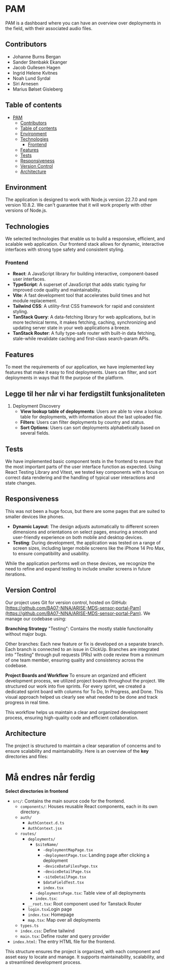 # PAM

PAM is a dashboard where you can have an overview over deployments in the field, with their associated audio files.

## Contributors

- Johanne Burns Bergan
- Sander Stenbakk Ekanger
- Jacob Gullesen Hagen
- Ingrid Helene Kvitnes
- Noah Lund Syrdal
- Siri Arnesen
- Marius Bølset Gisleberg

## Table of contents
- [PAM](#pam)
  - [Contributors](#contributors)
  - [Table of contents](#table-of-contents)
  - [Environment](#environment)
  - [Technologies](#technologies)
    - [Frontend](#frontend)
  - [Features](#features)
  - [Tests](#tests)
  - [Responsiveness](#responsiveness)
  - [Version Control](#version-control)
  - [Architecture](#architecture)

## Environment

The application is designed to work with Node.js version 22.7.0 and npm version 10.8.2. We can't guarantee that it will work properly with other versions of Node.js.

## Technologies

We selected technologies that enable us to build a responsive, efficient, and scalable web application. Our frontend stack allows for dynamic, interactive interfaces with strong type safety and consistent styling.

### Frontend
- **React**: A JavaScript library for building interactive, component-based user interfaces.
- **TypeScript**:  A superset of JavaScript that adds static typing for improved code quality and maintainability.
- **Vite**: A fast development tool that accelerates build times and hot module replacement.
- **Tailwind CSS**: A utility-first CSS framework for rapid and consistent styling.
- **TanStack Query**: A data-fetching library for web applications, but in more technical terms, it makes fetching, caching, synchronizing and updating server state in your web applications a breeze.
- **TanStack Router**: A fully type-safe router with built-in data fetching, stale-while revalidate caching and first-class search-param APIs.

## Features

To meet the requirements of our application, we have implemented key features that make it easy to find deployments. Users can filter, and sort deployments in ways that fit the purpose of the platform.

## Legge til her når vi har ferdigstilt funksjonaliteten
1. Deployment Discovery
    - **View lookup table of deployments**: Users are able to view a lookup table for deployments, with information about the last uploaded file.
    - **Filters**: Users can filter deployments by country and status.
    - **Sort Options**: Users can sort deployments alphabetically based on several fields.

## Tests

We have implemented basic component tests in the frontend to ensure that the most important parts of the user interface function as expected. Using React Testing Library and Vitest, we tested key components with a focus on correct data rendering and the handling of typical user interactions and state changes.

## Responsiveness
This was not been a huge focus, but there are some pages that are suited to smaller devices like phones.

- **Dynamic Layout**: The design adjusts automatically to different screen dimensions and orientations on select pages, ensuring a smooth and user-friendly experience on both mobile and desktop devices.
- **Testing**: During development, the application was tested on a range of screen sizes, including larger mobile screens like the iPhone 14 Pro Max, to ensure compatibility and usability.

While the application performs well on these devices, we recognize the need to refine and expand testing to include smaller screens in future iterations.

## Version Control

Our project uses Git for version control, hosted on GitHub: [https://github.com/BA07-NINA/ARISE-MDS-sensor-portal-Pam](https://github.com/BA07-NINA/ARISE-MDS-sensor-portal-Pam). We manage our codebase using:

**Branching Strategy**
"Testing": Contains the mostly stable functionality without major bugs.

Other branches: Each new feature or fix is developed on a separate branch. Each branch is connected to an issue in ClickUp. Branches are integrated into "Testing" through pull requests (PRs) with code review from a minimum of one team member, ensuring quality and consistency across the codebase.

**Project Boards and Workflow**
To ensure an organized and efficient development process, we utilized project boards throughout the project. We structured our work into five sprints. For every sprint, we created a dedicated sprint board with columns for To Do, In Progress, and Done. This visual approach helped us clearly see what needed to be done and track progress in real time.

This workflow helps us maintain a clear and organized development process, ensuring high-quality code and efficient collaboration.

## Architecture
The project is structured to maintain a clear separation of concerns and to ensure scalability and maintainability. Here is an overview of the **key** directories and files:

# Må endres når ferdig

**Select directories in frontend**

- `src/`: Contains the main source code for the frontend.
  - `components/`: Houses reusable React components, each in its own directory.
  - `auth/`
    - `AuthContext.d.ts`
    - `AuthContext.jsx`
  - `routes/`
    - `deployments/`
      - `$siteName/`
        - `-deploymentMapPage.tsx`
        - `-deploymentPage.tsx`: Landing page after clicking a deployment
        - `-deviceDataFilesPage.tsx`
        - `-deviceDetailPage.tsx`
        - `-siteDetailPage.tsx`
        - `$dataFieldTest.tsx`
        - `index.tsx`
      - `-deploymentsPage.tsx`: Table view of all deployments
      - `index.tsx`: 
    - `__root.tsx`: Root component used for Tanstack Router
    - `login.tsx`Login page
    - `index.tsx`: Homepage
    - `map.tsx`: Map over all deployments
  - `types.ts`
  - `index.css`: Define tailwind
  - `main.tsx`: Define router and query provider
- `index.html`: The entry HTML file for the frontend.


This structure ensures the project is organized, with each component and asset easy to locate and manage. It supports maintainability, scalability, and a streamlined development process.